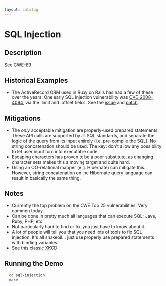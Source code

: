 ```yaml
---
layout: catalog
---
```


SQL Injection
=============

Description
-----------

See [CWE-89](http://cwe.mitre.org/data/definitions/89.html)

Historical Examples
-------------------
* The ActiveRecord ORM used in Ruby on Rails has had a few of these over the years. One early SQL injection vulnerability was [CVE-2008-4094](http://cve.mitre.org/cgi-bin/cvename.cgi?name=CVE-2008-4094), via the :limit and :offset fields. See the [issue]() and [patch](http://s3.amazonaws.com/activereload-lighthouse/assets/43f904c57ff3092f8f879ea997439190c1c90678/0001-adding-sql-injection-fixes-for-limit-and-offset.patch?AWSAccessKeyId=1AJ9W2TX1B2Z7C2KYB82&Expires=1366897315&Signature=a6XeVe1Jl1tYs2Cl%2FH33Y0fwPVk%3D). 

Mitigations
-----------

* The *only* acceptable mitigation are properly-used prepared statements. These API calls are supported by all SQL standards, and separate the logic of the query from its input entirely (i.e. pre-compile the SQL). No string concatenation should be used. The key: don't allow any possibility to let user input turn into executable code.
* Escaping characters has proven to be a poor substitute, as changing character sets makes this a moving target and quite hard.
* Using an OO-relational mapper (e.g. Hibernate) can mitigate this. However, string concatenation on the Hibernate query language can result in basically the same thing.

Notes
-----
* Currently the top problem on the CWE Top 25 vulnerabilities. Very common today.
* Can be done in pretty much all languages that can execute SQL: Java, Ruby, PHP, etc.
* Not particularly hard to find or fix, you just have to know about it.
* A lot of people will tell you that you need lots of tools to fix SQL injection. It's all snakeoil... just use properly use prepared statements with binding variables.
* See this [classic XKCD](http://xkcd.com/327/)


Running the Demo
----------------
```sh
  cd sql-injection
  make
```

